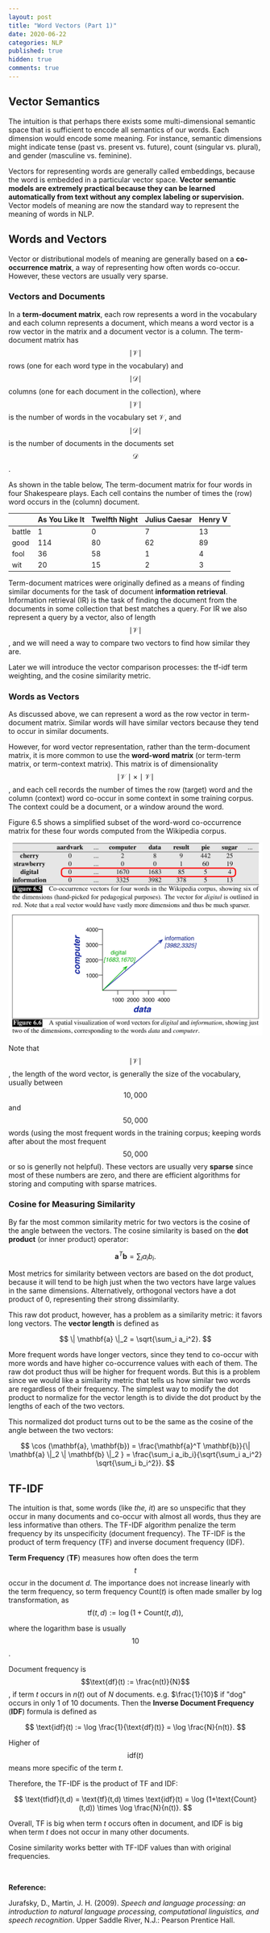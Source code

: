 ```yaml
---
layout: post
title: "Word Vectors (Part 1)"
date: 2020-06-22
categories: NLP
published: true
hidden: true
comments: true
---
```


## Vector Semantics

The intuition is that perhaps there exists some multi-dimensional semantic space that is sufficient to encode all semantics of our words. Each dimension would encode some meaning. For instance, semantic dimensions might indicate tense (past vs. present vs. future), count (singular vs. plural), and gender (masculine vs. feminine). 

Vectors for representing words are generally called embeddings, because the word is embedded in a particular vector space. **Vector semantic models are extremely practical because they can be learned automatically from text without any complex labeling or supervision.** Vector models of meaning are now the standard way to represent the meaning of words in NLP. 

## Words and Vectors

Vector or distributional models of meaning are generally based on a **co-occurrence matrix**, a way of representing how often words co-occur. However, these vectors are usually very sparse. 

### Vectors and Documents

In a **term-document matrix**, each row represents a word in the vocabulary and each column represents a document, which means a word vector is a row vector in the matrix and a document vector is a column. The term-document matrix has $$\mid\mathcal{V}\mid$$ rows (one for each word type in the vocabulary) and $$\mid\mathcal{D}\mid$$ columns (one for each document in the collection), where $$\mid\mathcal{V}\mid$$ is the number of words in the vocabulary set $\mathcal{V}$, and $$\mid\mathcal{D}\mid$$ is the number of documents in the documents set $$\mathcal{D}$$. 

As shown in the table below, The term-document matrix for four words in four Shakespeare plays. Each cell contains the number of times the (row) word occurs in the (column) document.

|        | As You Like It | Twelfth Night | Julius Caesar | Henry V |
| ------ | -------------- | ------------- | ------------- | ------- |
| battle | 1              | 0             | 7             | 13      |
| good   | 114            | 80            | 62            | 89      |
| fool   | 36             | 58            | 1             | 4       |
| wit    | 20             | 15            | 2             | 3       |

Term-document matrices were originally defined as a means of finding similar documents for the task of document **information retrieval**. Information retrieval (IR) is the task of finding the document from the documents in some collection that best matches a query. For IR we also represent a query by a vector, also of length $$\mid\mathcal{V}\mid$$, and we will need a way to compare two vectors to find how similar they are. 

Later we will introduce the vector comparison processes: the tf-idf term weighting, and the cosine similarity metric.

### Words as Vectors

As discussed above, we can represent a word as the row vector in term-document matrix. Similar words will have similar vectors because they tend to occur in similar documents.

However, for word vector representation, rather than the term-document matrix, it is more common to use the **word-word matrix** (or term-term matrix, or term-context matrix). This matrix is of dimensionality $$\mid\mathcal{V}\mid \times \mid\mathcal{V}\mid$$, and each cell records the number of times the row (target) word and the column (context) word co-occur in some context in some training corpus. The context could be a document, or a window around the word. 

Figure 6.5 shows a simplified subset of the word-word co-occurrence matrix for these four words computed from the Wikipedia corpus.

<img src="../../../pictures/nlp/posts/2020-06-22-word-vectors-part1/word_word_co_occurrence_matrix.png" alt="image-20200622023815889" style="zoom:57%;" />

Note that $$\mid\mathcal{V}\mid$$, the length of the word vector, is generally the size of the vocabulary, usually between $$10,000$$ and $$50,000$$ words (using the most frequent words in the training corpus; keeping words after about the most frequent $$50,000$$ or so is generlly not helpful). These vectors are usually very **sparse** since most of these numbers are zero, and there are efficient algorithms for storing and computing with sparse matrices. 

### Cosine for Measuring Similarity

By far the most common similarity metric for two vectors is the cosine of the angle between the vectors. The cosine similarity is based on the **dot product** (or inner product) operator:

$$
\mathbf{a}^T \mathbf{b} = \sum_i a_ib_i.
$$

Most metrics for similarity between vectors are based on the dot product, because it will tend to be high just when the two vectors have large values in the same dimensions. Alternatively, orthogonal vectors have a dot product of $0$, representing their strong dissimilarity. 

This raw dot product, however, has a problem as a similarity metric: it favors long vectors. The **vector length** is defined as 

$$
\| \mathbf{a} \|_2 = \sqrt{\sum_i a_i^2}.
$$

More frequent words have longer vectors, since they tend to co-occur with more words and have higher co-occurrence values with each of them. The raw dot product thus will be higher for frequent words. But this is a problem since we would like a similarity metric that tells us how similar two words are regardless of their frequency. The simplest way to modify the dot product to normalize for the vector length is to divide the dot product by the lengths of each of the two vectors. 

This normalized dot product turns out to be the same as the cosine of the angle between the two vectors:

$$
\cos (\mathbf{a}, \mathbf{b}) = \frac{\mathbf{a}^T \mathbf{b}}{\| \mathbf{a} \|_2 \| \mathbf{b} \|_2 } = \frac{\sum_i a_ib_i}{\sqrt{\sum_i a_i^2} \sqrt{\sum_i b_i^2}}.
$$

## TF-IDF

The intuition is that, some words (like *the, it*) are so unspecific that they occur in many documents and co-occur with almost all words, thus they are less informative than others. The TF-IDF algorithm penalize the term frequency by its unspecificity (document frequency). The TF-IDF is the product of term frequency (TF) and inverse document frequency (IDF). 

**Term Frequency** (**TF**) measures how often does the term $$t$$ occur in the document $d$. The importance does not increase linearly with the term frequency, so term frequency $\text{Count}(t)$ is often made smaller by log transformation, as 
$$
\text{tf}(t,d) := \log\left(1+\text{Count}(t,d)\right),
$$

where the logarithm base is usually $$10$$.

Document frequency is $$\text{df}(t) := \frac{n(t)}{N}$$, if term $t$ occurs in $n(t)$ out of $N$ documents. e.g. $\frac{1}{10}$ if "dog" occurs in only $1$ of $10$ documents. Then the **Inverse Document Frequency** (**IDF**) formula is defined as

$$
\text{idf}(t) := \log \frac{1}{\text{df}(t)} = \log \frac{N}{n(t)}.
$$

Higher of $$\text{idf}(t)$$ means more specific of the term $t$.

Therefore, the TF-IDF is the product of TF and IDF:

$$
\text{tfidf}(t,d) = \text{tf}(t,d) \times \text{idf}(t) = \log (1+\text{Count}(t,d)) \times \log \frac{N}{n(t)}.
$$

Overall, TF is big when term $t$ occurs often in document, and IDF is big when term $t$ does not occur in many other documents. 

Cosine similarity works better with TF-IDF values than with original frequencies. 

<br>

**Reference:**

Jurafsky, D., Martin, J. H. (2009). *Speech and language processing: an introduction to natural language processing, computational linguistics, and speech recognition*. Upper Saddle River, N.J.: Pearson Prentice Hall.